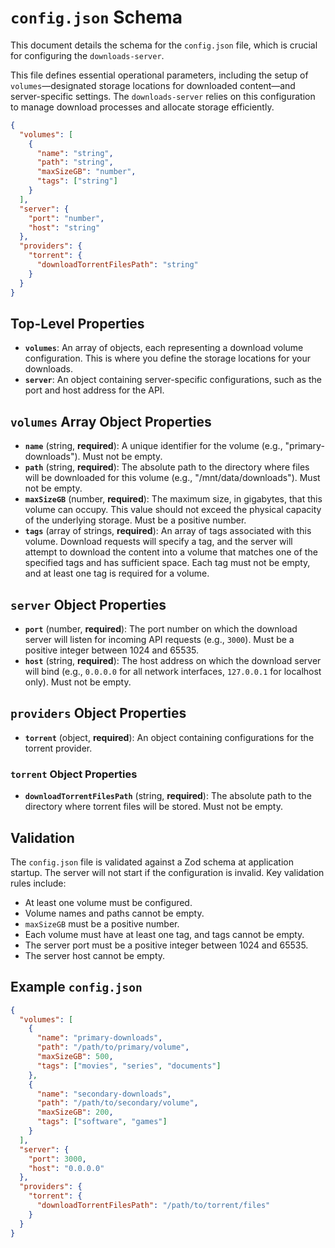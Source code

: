 # `config.json` Schema

This document details the schema for the `config.json` file, which is crucial for configuring the `downloads-server`.

This file defines essential operational parameters, including the setup of `volumes`—designated storage locations for downloaded content—and server-specific settings. The `downloads-server` relies on this configuration to manage download processes and allocate storage efficiently.

```json
{
  "volumes": [
    {
      "name": "string",
      "path": "string",
      "maxSizeGB": "number",
      "tags": ["string"]
    }
  ],
  "server": {
    "port": "number",
    "host": "string"
  },
  "providers": {
    "torrent": {
      "downloadTorrentFilesPath": "string"
    }
  }
}
```

## Top-Level Properties

- **`volumes`**: An array of objects, each representing a download volume configuration. This is where you define the storage locations for your downloads.
- **`server`**: An object containing server-specific configurations, such as the port and host address for the API.

## `volumes` Array Object Properties

- **`name`** (string, **required**): A unique identifier for the volume (e.g., "primary-downloads"). Must not be empty.
- **`path`** (string, **required**): The absolute path to the directory where files will be downloaded for this volume (e.g., "/mnt/data/downloads"). Must not be empty.
- **`maxSizeGB`** (number, **required**): The maximum size, in gigabytes, that this volume can occupy. This value should not exceed the physical capacity of the underlying storage. Must be a positive number.
- **`tags`** (array of strings, **required**): An array of tags associated with this volume. Download requests will specify a tag, and the server will attempt to download the content into a volume that matches one of the specified tags and has sufficient space. Each tag must not be empty, and at least one tag is required for a volume.

## `server` Object Properties

- **`port`** (number, **required**): The port number on which the download server will listen for incoming API requests (e.g., `3000`). Must be a positive integer between 1024 and 65535.
- **`host`** (string, **required**): The host address on which the download server will bind (e.g., `0.0.0.0` for all network interfaces, `127.0.0.1` for localhost only). Must not be empty.

## `providers` Object Properties

- **`torrent`** (object, **required**): An object containing configurations for the torrent provider.

### `torrent` Object Properties

- **`downloadTorrentFilesPath`** (string, **required**): The absolute path to the directory where torrent files will be stored. Must not be empty.

## Validation

The `config.json` file is validated against a Zod schema at application startup. The server will not start if the configuration is invalid. Key validation rules include:

- At least one volume must be configured.
- Volume names and paths cannot be empty.
- `maxSizeGB` must be a positive number.
- Each volume must have at least one tag, and tags cannot be empty.
- The server port must be a positive integer between 1024 and 65535.
- The server host cannot be empty.

## Example `config.json`

```json
{
  "volumes": [
    {
      "name": "primary-downloads",
      "path": "/path/to/primary/volume",
      "maxSizeGB": 500,
      "tags": ["movies", "series", "documents"]
    },
    {
      "name": "secondary-downloads",
      "path": "/path/to/secondary/volume",
      "maxSizeGB": 200,
      "tags": ["software", "games"]
    }
  ],
  "server": {
    "port": 3000,
    "host": "0.0.0.0"
  },
  "providers": {
    "torrent": {
      "downloadTorrentFilesPath": "/path/to/torrent/files"
    }
  }
}
```
